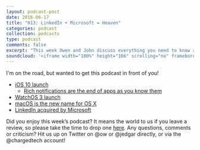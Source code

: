 ```yaml
---
layout: podcast-post
date: 2016-06-17
title: "013: LinkedIn + Microsoft = Heaven"
categories: podcast
collection: podcasts
type: podcast
comments: false
excerpt: "This week Owen and John discuss everything you need to know about Apple's Worldwide Developer Conference, iOS 10, WatchOS and MacOS as well as Microsoft's massive $26.2 billion acquisition of LinkedIn, and a bunch of other great stuff."
soundcloud: '<iframe width="100%" height="166" scrolling="no" frameborder="no" src="https://w.soundcloud.com/player/?url=https%3A//api.soundcloud.com/tracks/284557472&amp;color=ff5500&amp;auto_play=false&amp;hide_related=false&amp;show_comments=true&amp;show_user=true&amp;show_reposts=false"></iframe>'
---
```

I'm on the road, but wanted to get this podcast in front of you!

<ul>
 	<li><a href="http://www.apple.com/ios/ios10-preview/">iOS 10 launch</a>
<ul>
 	<li><a href="https://medium.com/charged-tech/ios-10-the-beginning-of-the-end-for-apps-as-you-know-them-1d92b1a9f679">Rich notifications are the end of apps as you know them</a></li>
</ul>
</li>
 	<li><a href="http://www.apple.com/watchos-preview/">WatchOS 3 launch</a></li>
 	<li><a href="http://www.apple.com/macos/sierra-preview/">macOS is the new name for OS X</a></li>
 	<li><a href="http://news.microsoft.com/2016/06/13/microsoft-to-acquire-linkedin/">LinkedIn acquired by Microsoft</a></li>
</ul>

Did you enjoy this week’s podcast? It means the world to us if you leave a review, so please take the time to drop one <a href="https://itunes.apple.com/nz/podcast/charged-tech-podcast/id1090693983">here</a>. Any questions, comments or criticism? Hit us up on Twitter on @ow or @jedgar directly, or via the @chargedtech account!